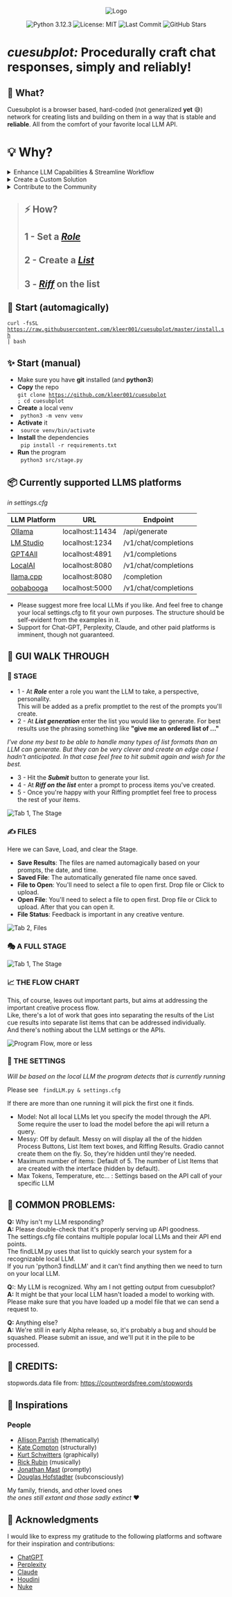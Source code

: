 <div align="center">
    <img src="/images/masks_base_banner_01.png" alt="Logo">
</div>

<center>

![Python 3.12.3](https://img.shields.io/badge/python-3.12.3-blue.svg)
![License: MIT](https://img.shields.io/badge/License-MIT-yellow.svg) 
![Last Commit](https://img.shields.io/github/last-commit/kleer001/cuesubplot) 
![GitHub Stars](https://img.shields.io/github/stars/kleer001/cuesubplot?style=social)

</center>

# ***cuesubplot:*** **Procedurally craft chat responses, simply and reliably!**

## :speech_balloon: What? 
Cuesubplot is a browser based, hard-coded (not generalized __yet__ :sweat_smile:) network for creating lists and building on them in a way that is stable and  **reliable**. All from the comfort of your favorite local LLM API.


# :bulb: Why?

<details>
  <summary>Enhance LLM Capabilities & Streamline Workflow</summary>

- Develop a solution that enables (local) LLMs to generate long and complex multistep outputs effectively, such as detailed learning programs or comprehensive critiques.

- Eliminate the need for manual copy-pasting in workflows to improve efficiency and maintain the quality of generated content while trying new things.

</details>

<details>
  <summary>Create a Custom Solution</summary>

- Leverage insights from experts like Jonathan Mast to design a tailored programming solution that integrates the strengths of LLMs and utilizes innovative tools like [Gradio](https://www.gradio.app/) and inspiration from [Automatic1111](https://github.com/AUTOMATIC1111/stable-diffusion-webui).

</details>

<details>
  <summary>Contribute to the Community</summary>

- Actively participate in the local LLM evolution among programmers and users who share a passion for generating text and exploring the capabilities of LLMs and enhancing the ease of the chat workflow.

</details>



> ## :zap: How? 
> ## **1** - Set a ***[Role](https://platform.openai.com/docs/guides/prompt-engineering/tactic-ask-the-model-to-adopt-a-persona)***
> ## **2** - Create a ***[List](https://mathworld.wolfram.com/LissajousCurve.html)***
> ## **3** - [***Riff***](https://www.collinsdictionary.com/dictionary/english/riff) on the list

## :rocket: Start (automagically)

<code>curl -fsSL https://raw.githubusercontent.com/kleer001/cuesubplot/master/install.sh | bash</code>
 

## :sparkles: Start (manual) 
* Make sure you have **git** installed (and **python3**)
* **Copy** the repo  
<code>git clone https://github.com/kleer001/cuesubplot ; cd cuesubplot </code>
* **Create** a local venv
* <code> python3 -m venv venv </code>
* **Activate** it
* <code> source venv/bin/activate </code>
* **Install** the dependencies  
<code> pip install -r requirements.txt </code>
* **Run** the program  
<code> python3 src/stage.py</code>


## :package: Currently supported LLMS platforms 
*in  settings.cfg*  

| LLM Platform | URL             | Endpoint             |
|--------------|-----------------|----------------------|
| [Ollama](https://ollama.ai/)       | localhost:11434 | /api/generate        |
| [LM Studio](https://lmstudio.ai/)    | localhost:1234  | /v1/chat/completions |
| [GPT4All](https://gpt4all.io/)      | localhost:4891  | /v1/completions      |
| [LocalAI](https://localai.io/)      | localhost:8080  | /v1/chat/completions |
| [llama.cpp](https://github.com/ggerganov/llama.cpp)    | localhost:8080  | /completion          |
| [oobabooga](https://github.com/oobabooga/text-generation-webui)    | localhost:5000  | /v1/chat/completions |

* Please suggest more free local LLMs if you like. And feel free to change your local settings.cfg to fit your own purposes. The structure should be self-evident from the examples in it.  
* Support for Chat-GPT, Perplexity, Claude, and other paid platforms is imminent, though not guaranteed. 

## :walking: GUI WALK THROUGH 
### :eyes: STAGE 
* 1 - At ***Role*** enter a role you want the LLM to take, a perspective, personality.   
This will be added as a prefix promptlet to the rest of the prompts you'll create.   
* 2 - At ***List generation*** enter the list you would like to generate. For best results use the phrasing something like
**"give me an ordered list of ..."**  

*I've done my best to be able to handle many types of list formats than an LLM can generate. 
But they can be very clever and create an edge case I hadn't anticipated. In that case feel free to hit submit again and wish for the best.*  
* 3 - Hit the ***Submit*** button to generate your list.   
* 4 - At ***Riff on the list*** enter a prompt to process items you've created.
* 5 - Once you're happy with your Riffing promptlet feel free to process the rest of your items.  



![Tab 1, The Stage](/images/Stage_01.png "Tab 1, The Stage")

### :writing_hand: FILES 

Here we can Save, Load, and clear the Stage.   
* **Save Results**: The files are named automagically based on your prompts, the date, and time.  
*  **Saved File**: The automatically generated file name once saved.  
* **File to Open**: You'll need to select a file to open first. Drop file or Click to upload.  
* **Open File**: You'll need to select a file to open first. Drop file or Click to upload. After that you can open it.  
* **File Status**: Feedback is important in any creative venture.

![Tab 2, Files](/images/Library_01.png "Tab 2, Files")


### :performing_arts: A FULL STAGE 

![Tab 1, The Stage](/images/FullStage_01.png "Tab 1, The Stage")

### :chart_with_upwards_trend: THE FLOW CHART

This, of course, leaves out important parts, but aims at addressing the important creative process flow.  
Like, there's a lot of work that goes into separating the results of the List cue results into separate list items that can be addressed individually.   
And there's nothing about the LLM settings or the APIs.  

![Program Flow, more or less](/images/flowChart_01.png "Flowchart")


### :brain: THE SETTINGS 

*Will be based on the local LLM the program detects that is currently running*

Please see <code> findLLM.py & settings.cfg </code>

If there are more than one running it will pick the first one it finds.   
* Model: Not all local LLMs let you specify the model through the API. Some require the user to load the model before the api will return a query.  
* Messy: Off by default. Messy on will display all the of the hidden Process Buttons, List Item text boxes, and Riffing Results. Gradio cannot create them on the fly. So, they're hidden until they're needed.  
* Maximum number of items: Default of 5. The number of List Items that are created with the interface (hidden by default).  
* Max Tokens, Temperature, etc... : Settings based on the API call of your specific LLM  



## :bug: COMMON PROBLEMS: 

**Q:** Why isn't my LLM responding?   
**A:** Please double-check that it's properly serving up API goodness.   
The settings.cfg file contains multiple popular local LLMs and their API end points.   
The findLLM.py uses that list to quickly search your system for a recognizable local LLM.  
If you run 'python3 findLLM' and it can't find anything then we need to turn on your local LLM.

**Q:**: My LLM is recognized. Why am I not getting output from cuesubplot?     
**A:** It might be that your local LLM hasn't loaded a model to working with.  
Please make sure that you have loaded up a model file that we can send a request to.   

**Q:** Anything else?  
**A:** We're still in early Alpha release, so, it's probably a bug and should be squashed. Please submit an issue, and we'll put it in the pile to be processed.   

## :wrench: CREDITS: 

stopwords.data file from: 
https://countwordsfree.com/stopwords

## :art: Inspirations 

### People

- [Allison Parrish](https://www.decontextualize.com) (thematically)  
- [Kate Compton](https://github.com/galaxykate) (structurally)  
- [Kurt Schwitters](https://en.wikipedia.org/wiki/Kurt_Schwitters) (graphically)  
- [Rick Rubin](https://en.wikipedia.org/wiki/Rick_Rubin) (musically)  
- [Jonathan Mast](https://jonathanmast.com/) (promptly)  
- [Douglas Hofstadter](https://en.wikipedia.org/wiki/Douglas_Hofstadter) (subconsciously)  

My family, friends, and other loved ones  
 *the ones still extant and those sadly extinct* :heart: 

## 🤝 Acknowledgments

I would like to express my gratitude to the following platforms and software for their inspiration and contributions:

- [ChatGPT](https://chatgpt.com/)
- [Perplexity](https://www.perplexity.ai/)
- [Claude](https://claude.ai/)
- [Houdini](https://www.sidefx.com/products/houdini/)
- [Nuke](https://www.foundry.com/products/nuke)
